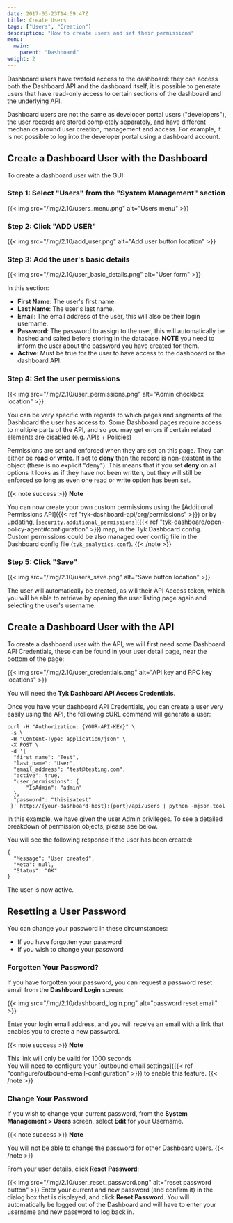 ```yaml
---
date: 2017-03-23T14:59:47Z
title: Create Users
tags: ["Users", "Creation"]
description: "How to create users and set their permissions" 
menu:
  main:
    parent: "Dashboard"
weight: 2
---
```


Dashboard users have twofold access to the dashboard: they can access both the Dashboard API and the dashboard itself, it is possible to generate users that have read-only access to certain sections of the dashboard and the underlying API.

Dashboard users are not the same as developer portal users ("developers"), the user records are stored completely separately, and have different mechanics around user creation, management and access. For example, it is not possible to log into the developer portal using a dashboard account.

## Create a Dashboard User with the Dashboard

To create a dashboard user with the GUI:

### Step 1: Select "Users" from the "System Management" section

{{< img src="/img/2.10/users_menu.png" alt="Users menu" >}}

### Step 2: Click "ADD USER"

{{< img src="/img/2.10/add_user.png" alt="Add user button location" >}}

### Step 3: Add the user's basic details

{{< img src="/img/2.10/user_basic_details.png" alt="User form" >}}

In this section:

*   **First Name**: The user's first name.
*   **Last Name**: The user's last name.
*   **Email**: The email address of the user, this will also be their login username.
*   **Password**: The password to assign to the user, this will automatically be hashed and salted before storing in the database. **NOTE** you need to inform the user about the password you have created for them.
*   **Active**: Must be true for the user to have access to the dashboard or the dashboard API.

### Step 4: Set the user permissions

{{< img src="/img/2.10/user_permissions.png" alt="Admin checkbox location" >}}

You can be very specific with regards to which pages and segments of the Dashboard the user has access to. Some Dashboard pages require access to multiple parts of the API, and so you may get errors if certain related elements are disabled (e.g. APIs + Policies)

Permissions are set and enforced when they are set on this page. They can either be **read** or **write**. If  set to **deny** then the record is non-existent in the object (there is no explicit "deny"). This means that if you set **deny** on all options it looks as if they have not been written, but they will still be enforced so long as even one read or write option has been set.

{{< note success >}}
**Note**

You can now create your own custom permissions using the [Additional Permissions API]({{< ref "tyk-dashboard-api/org/permissions" >}}) or by updating, [`security.additional_permissions`]({{< ref "tyk-dashboard/open-policy-agent#configuration" >}}) map, in the Tyk Dashboard config.
<br/>
Custom permissions could be also managed over config file in the Dashboard config file (`tyk_analytics.conf`).
{{< /note >}}

### Step 5: Click "Save"

{{< img src="/img/2.10/users_save.png" alt="Save button location" >}}

The user will automatically be created, as will their API Access token, which you will be able to retrieve by opening the user listing page again and selecting the user's username.

## Create a Dashboard User with the API

To create a dashboard user with the API, we will first need some Dashboard API Credentials, these can be found in your user detail page, near the bottom of the page:

{{< img src="/img/2.10/user_credentials.png" alt="API key and RPC key locations" >}}

You will need the **Tyk Dashboard API Access Credentials**.

Once you have your dashboard API Credentials, you can create a user very easily using the API, the following cURL command will generate a user:

```{.copyWrapper}
curl -H "Authorization: {YOUR-API-KEY}" \
 -s \
 -H "Content-Type: application/json" \
 -X POST \
 -d '{
  "first_name": "Test",
  "last_name": "User",
  "email_address": "test@testing.com",
  "active": true,
  "user_permissions": {
      "IsAdmin": "admin"
  },
  "password": "thisisatest"
 }' http://{your-dashboard-host}:{port}/api/users | python -mjson.tool
```

In this example, we have given the user Admin privileges. To see a detailed breakdown of permission objects, please see below.

You will see the following response if the user has been created:

```
{
  "Message": "User created",
  "Meta": null,
  "Status": "OK"
}
```

The user is now active.
## Resetting a User Password


You can change your password in these circumstances:

*  If you have forgotten your password
*  If you wish to change your password

### Forgotten Your Password?
If you have forgotten your password, you can request a password reset email from the **Dashboard Login** screen:

{{< img src="/img/2.10/dashboard_login.png" alt="password reset email" >}}

Enter your login email address, and you will receive an email with a link that enables you to create a new password.

{{< note success >}}
**Note**

This link will only be valid for 1000 seconds
<br/>
You will need to configure your [outbound email settings]({{< ref "configure/outbound-email-configuration" >}}) to enable this feature.
{{< /note >}}


### Change Your Password
If you wish to change your current password, from the **System Management > Users** screen, select **Edit** for your Username.

{{< note success >}}
**Note**

You will not be able to change the password for other Dashboard users.
{{< /note >}}

From your user details, click **Reset Password**:

{{< img src="/img/2.10/user_reset_password.png" alt="reset password button" >}}
Enter your current and new password (and confirm it) in the dialog box that is displayed, and click **Reset Password**.
You will automatically be logged out of the Dashboard and will have to enter your username and new password to log back in.
